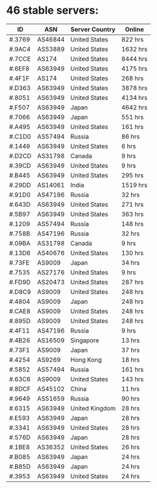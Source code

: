 # 46 stable servers:

| ID | ASN | Server Country | Online |
| ------ | ------ | ------ | ------ |
| #.3769 | AS46844 | United States | 822 hrs |
| #.9AC4 | AS53889 | United States | 1632 hrs |
| #.7CCE | AS174 | United States | 8444 hrs |
| #.6EF8 | AS63949 | United States | 4175 hrs |
| #.4F1F | AS174 | United States | 268 hrs |
| #.D363 | AS63949 | United States | 3878 hrs |
| #.8051 | AS63949 | United States | 4134 hrs |
| #.F507 | AS63949 | Japan | 4642 hrs |
| #.7066 | AS63949 | Japan | 551 hrs |
| #.A495 | AS63949 | United States | 161 hrs |
| #.C1D0 | AS57494 | Russia | 86 hrs |
| #.1449 | AS63949 | United States | 6 hrs |
| #.D2CD | AS31798 | Canada | 9 hrs |
| #.39CD | AS63949 | United States | 9 hrs |
| #.B445 | AS63949 | United States | 295 hrs |
| #.29DD | AS14061 | India | 1519 hrs |
| #.91D0 | AS47196 | Russia | 32 hrs |
| #.643D | AS63949 | United States | 271 hrs |
| #.5B97 | AS63949 | United States | 363 hrs |
| #.1209 | AS57494 | Russia | 148 hrs |
| #.758B | AS47196 | Russia | 32 hrs |
| #.09BA | AS31798 | Canada | 9 hrs |
| #.13D6 | AS40676 | United States | 130 hrs |
| #.73FE | AS9009 | Japan | 34 hrs |
| #.7535 | AS27176 | United States | 9 hrs |
| #.FD9D | AS20473 | United States | 287 hrs |
| #.D8C9 | AS9009 | United States | 248 hrs |
| #.4804 | AS9009 | Japan | 248 hrs |
| #.CAE8 | AS9009 | United States | 248 hrs |
| #.895D | AS9009 | United States | 248 hrs |
| #.4F11 | AS47196 | Russia | 9 hrs |
| #.4B26 | AS16509 | Singapore | 13 hrs |
| #.73F1 | AS9009 | Japan | 37 hrs |
| #.4254 | AS9269 | Hong Kong | 18 hrs |
| #.5852 | AS57494 | Russia | 161 hrs |
| #.63C6 | AS9009 | United States | 143 hrs |
| #.8DCF | AS45102 | China | 11 hrs |
| #.9649 | AS51659 | Russia | 90 hrs |
| #.6315 | AS63949 | United Kingdom | 28 hrs |
| #.E593 | AS63949 | Japan | 28 hrs |
| #.3341 | AS63949 | United States | 28 hrs |
| #.576D | AS63949 | Japan | 28 hrs |
| #.1BE8 | AS36352 | United States | 26 hrs |
| #.B085 | AS63949 | Japan | 24 hrs |
| #.B85D | AS63949 | Japan | 24 hrs |
| #.3953 | AS63949 | United States | 24 hrs |

